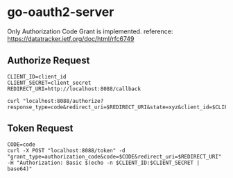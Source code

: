 # go-oauth2-server

Only Authorization Code Grant is implemented.
reference: https://datatracker.ietf.org/doc/html/rfc6749

## Authorize Request

```
CLIENT_ID=client_id
CLIENT_SECRET=client_secret
REDIRECT_URI=http://localhost:8088/callback

curl "localhost:8088/authorize?response_type=code&redirect_uri=$REDIRECT_URI&state=xyz&client_id=$CLIENT_ID"
```

## Token Request

```
CODE=code
curl -X POST "localhost:8088/token" -d "grant_type=authorization_code&code=$CODE&redirect_uri=$REDIRECT_URI" -H "Authorization: Basic $(echo -n $CLIENT_ID:$CLIENT_SECRET | base64)"
```
